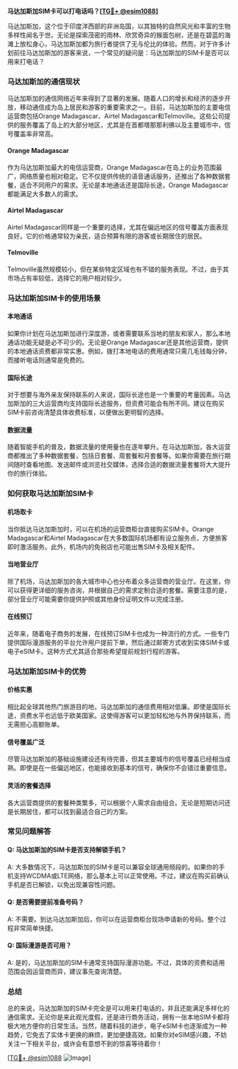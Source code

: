 **马达加斯加SIM卡可以打电话吗？[[TG💪+ @esim1088](https://t.me/s/esim1088)]**

马达加斯加，这个位于印度洋西部的非洲岛国，以其独特的自然风光和丰富的生物多样性闻名于世。无论是探索茂密的雨林、欣赏奇异的猴面包树，还是在碧蓝的海滩上放松身心，马达加斯加都为旅行者提供了无与伦比的体验。然而，对于许多计划前往马达加斯加的游客来说，一个常见的疑问是：马达加斯加的SIM卡是否可以用来打电话？

### **马达加斯加的通信现状**

马达加斯加的通信网络近年来得到了显著的发展。随着人口的增长和经济的逐步开放，移动通信成为岛上居民和游客的重要需求之一。目前，马达加斯加的主要电信运营商包括Orange Madagascar、Airtel Madagascar和Telmoville。这些公司提供的服务覆盖了岛上的大部分地区，尤其是在首都塔那那利佛以及主要城市中，信号覆盖率非常高。

#### **Orange Madagascar**
作为马达加斯加最大的电信运营商，Orange Madagascar在岛上的业务范围最广，网络质量也相对稳定。它不仅提供传统的语音通话服务，还推出了各种数据套餐，适合不同用户的需求。无论是本地通话还是国际长途，Orange Madagascar都能满足大多数人的需求。

#### **Airtel Madagascar**
Airtel Madagascar同样是一个重要的选择，尤其在偏远地区的信号覆盖方面表现良好。它的价格通常较为亲民，适合预算有限的游客或长期居住的居民。

#### **Telmoville**
Telmoville虽然规模较小，但在某些特定区域也有不错的服务表现。不过，由于其市场占有率较低，选择它的用户相对较少。

### **马达加斯加SIM卡的使用场景**

#### **本地通话**
如果你计划在马达加斯加进行深度游，或者需要联系当地的朋友和家人，那么本地通话功能无疑是必不可少的。无论是Orange Madagascar还是其他运营商，提供的本地通话资费都非常实惠。例如，拨打本地电话的费用通常只需几毛钱每分钟，而接听电话则通常是免费的。

#### **国际长途**
对于想要与海外亲友保持联系的人来说，国际长途也是一个重要的考量因素。马达加斯加的三大运营商均支持国际长途服务，但资费可能会有所不同。建议在购买SIM卡前咨询清楚具体收费标准，以便做出更明智的选择。

#### **数据流量**
随着智能手机的普及，数据流量的使用量也在逐年攀升。在马达加斯加，各大运营商都推出了多种数据套餐，包括日套餐、周套餐和月套餐等。如果你需要在旅行期间随时查看地图、发送邮件或浏览社交媒体，选择合适的数据流量套餐将大大提升你的旅行体验。

### **如何获取马达加斯加SIM卡**

#### **机场取卡**
当你抵达马达加斯加时，可以在机场的运营商柜台直接购买SIM卡。Orange Madagascar和Airtel Madagascar在大多数国际机场都有设立服务点，方便旅客即时激活服务。此外，机场内的免税店也可能出售SIM卡及相关配件。

#### **当地营业厅**
除了机场，马达加斯加的各大城市中心也分布着众多运营商的营业厅。在这里，你可以获得更详细的服务咨询，并根据自己的需求定制合适的套餐。需要注意的是，部分营业厅可能需要你提供护照或其他身份证明文件以完成注册。

#### **在线预订**
近年来，随着电子商务的发展，在线预订SIM卡也成为一种流行的方式。一些专门提供国际漫游服务的平台允许用户提前下单，然后通过邮寄方式收到实体SIM卡或电子eSIM卡。这种方式尤其适合那些希望提前规划行程的游客。

### **马达加斯加SIM卡的优势**

#### **价格实惠**
相比起全球其他热门旅游目的地，马达加斯加的通信费用相对低廉。即使是国际长途，资费水平也远低于欧美国家。这使得游客可以更加轻松地与外界保持联系，而无需担心高额账单。

#### **信号覆盖广泛**
尽管马达加斯加的基础设施建设还有待完善，但其主要城市的信号覆盖已经相当成熟。即使是在一些偏远地区，也能接收到基本的信号，确保你不会错过重要信息。

#### **灵活的套餐选择**
各大运营商提供的套餐种类繁多，可以根据个人需求自由组合。无论是短期访问还是长期居住，都可以找到最适合自己的方案。

### **常见问题解答**

#### **Q: 马达加斯加的SIM卡是否支持解锁手机？**
A: 大多数情况下，马达加斯加的SIM卡是可以兼容全球通用频段的。如果你的手机支持WCDMA或LTE网络，那么基本上可以正常使用。不过，建议在购买前确认手机是否已解锁，以免出现兼容性问题。

#### **Q: 是否需要提前准备号码？**
A: 不需要。到达马达加斯加后，你可以在运营商柜台现场申请新的号码。整个过程非常简单快捷。

#### **Q: 国际漫游是否可用？**
A: 是的，马达加斯加的SIM卡通常支持国际漫游功能。不过，具体的资费和适用范围会因运营商而异，建议事先查询清楚。

### **总结**

总的来说，马达加斯加的SIM卡完全是可以用来打电话的，并且还能满足多样化的通信需求。无论你是来此观光度假，还是进行商务活动，拥有一张本地SIM卡都将极大地方便你的日常生活。当然，随着科技的进步，电子eSIM卡也逐渐成为一种趋势，它免去了实体卡更换的麻烦，更加便捷高效。如果你对eSIM感兴趣，不妨关注一下相关平台，或许会有意想不到的惊喜等待着你！

[[TG💪+ @esim1088](https://t.me/s/esim1088) ![Image](https://i.postimg.cc/4NQfJmqS/Snipaste-2025-05-13-00-14-12.png)]